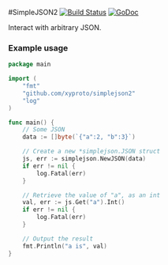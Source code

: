 #SimpleJSON2 [![Build Status](https://travis-ci.org/xyproto/simplejson2.svg?branch=master)](https://travis-ci.org/xyproto/simplejson2) [![GoDoc](https://godoc.org/github.com/xyproto/simplejson2?status.svg)](http://godoc.org/github.com/xyproto/simplejson2)

Interact with arbitrary JSON.

### Example usage

~~~go
package main

import (
	"fmt"
	"github.com/xyproto/simplejson2"
	"log"
)

func main() {
	// Some JSON
	data := []byte(`{"a":2, "b":3}`)

	// Create a new *simplejson.JSON struct
	js, err := simplejson.NewJSON(data)
	if err != nil {
		log.Fatal(err)
	}

	// Retrieve the value of "a", as an int
	val, err := js.Get("a").Int()
	if err != nil {
		log.Fatal(err)
	}

	// Output the result
	fmt.Println("a is", val)
}
~~~

